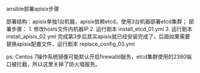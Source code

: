 ansible部署apisix步骤

  部署结构：apisix单独1台机器，apisix依赖etcd，使用3台机器部署etcd集群；
  部署步骤：
    1. 修改hosts文件内机器IP
    2. 运行剧本 install_etcd_01.yml
    3. 运行剧本 install_apisix_02.yml
    完成第3步后其实apisix就已经安装完成了，后面如果需要替换apisix配置文件，运行剧本 replace_config_03.yml
  
  ps: Centos 7操作系统镜像可能默认开启firewalld服务，etcd集群使用的2380端口被拦截，所以这里关掉了防火墙服务。
